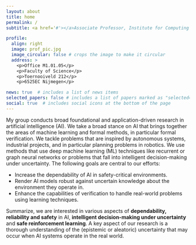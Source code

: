 ```yaml
---
layout: about
title: home
permalink: /
subtitle: <a href='#'></a>Associate Professor, Institute for Computing and Information Sciences, Radboud University Nijmegen.

profile:
  align: right
  image: prof_pic.jpg
  image_circular: false # crops the image to make it circular
  address: >
    <p>Office M1.01.05</p>
    <p>Faculty of Science</p>
    <p>Toernooiveld 212</p>
    <p>6525EC Nijmegen</p>

news: true  # includes a list of news items
selected_papers: false # includes a list of papers marked as "selected={true}"
social: true  # includes social icons at the bottom of the page
---
```


My group conducts broad foundational and application-driven research in artificial intelligence (AI). We take a broad stance on AI that brings together the areas of machine learning and formal methods, in particular formal verification. We tackle problems that are inspired by autonomous systems, industrial projects, and in particular planning problems in robotics. We use methods that use deep machine learning (ML) techniques like recurrent or graph neural networks or problems that fall into intelligent decision-making under uncertainty.
The following goals are central to our efforts:

* Increase the dependability of AI in safety-critical environments.
* Render AI models robust against uncertain knowledge about the environment they operate in.
* Enhance the capabilities of verification to handle real-world problems using learning techniques.

Summarize, we are interested in various aspects of <b>dependability, reliability and safety</b> in AI, <b>intelligent decision-making under uncertainty</b> and <b>safe reinforcement learning</b>. A key aspect of our research is a thorough understanding of the (epistemic or aleatoric) uncertainty that may occur when AI systems operate in the real world.